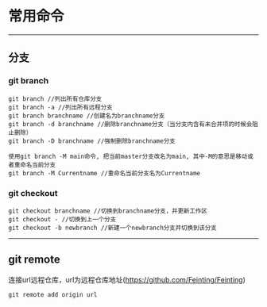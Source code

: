 # 常用命令

---

## 分支

### git branch

```
git branch //列出所有仓库分支
git branch -a //列出所有远程分支
git branch branchname //创建名为branchname分支
git branch -d branchname //删除branchname分支（当分支内含有未合并项的时候会阻止删除）
git branch -D branchname //强制删除branchname分支

使用git branch -M main命令, 把当前master分支改名为main, 其中-M的意思是移动或者重命名当前分支
git branch -M Currentname //重命名当前分支名为Currentname
```

### git checkout

```
git checkout branchname //切换到branchname分支，并更新工作区
git checkout - //切换到上一个分支
git checkout -b newbranch //新建一个newbranch分支并切换到该分支
```

---

## git remote

连接url远程仓库，url为远程仓库地址(https://github.com/Feinting/Feinting)

``` git remote add origin url ```
